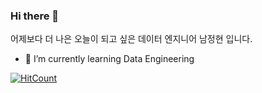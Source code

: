 ### Hi there 👋  
어제보다 더 나은 오늘이 되고 싶은 데이터 엔지니어 남정현 입니다.

- 🌱 I’m currently learning Data Engineering


<!--
**jaynamm/jaynamm** is a ✨ _special_ ✨ repository because its `README.md` (this file) appears on your GitHub profile.

Here are some ideas to get you started:

- 🔭 I’m currently working on ...
- 🌱 I’m currently learning Data Engineering
- 👯 I’m looking to collaborate on ...
- 🤔 I’m looking for help with ...
- 💬 Ask me about ...
- 📫 How to reach me: ...
- 😄 Pronouns: ...
- ⚡ Fun fact: ...
-->


[![HitCount](http://hits.dwyl.com/jayanmm/jaynamm.svg)](http://hits.dwyl.com/jayanmm/jaynamm)
